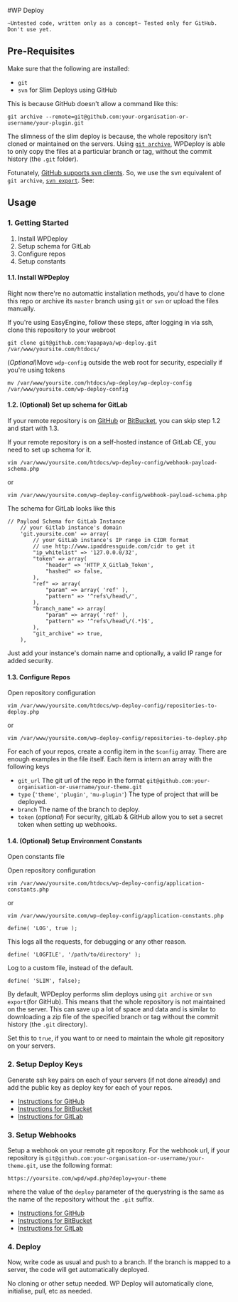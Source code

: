 #WP Deploy

    ~Untested code, written only as a concept~ Tested only for GitHub. Don't use yet.


## Pre-Requisites
Make sure that the following are installed:
 * `git`
 * `svn` for Slim Deploys using GitHub

This is because GitHub doesn't allow a command like this:

`git archive --remote=git@github.com:your-organisation-or-username/your-plugin.git`


The slimness of the slim deploy is because, the whole repository isn't cloned or maintained on the servers. Using [`git archive`](https://git-scm.com/docs/git-archive), WPDeploy is able to only copy the files at a  particular branch or tag, without the commit history (the `.git` folder).


Fotunately, [GitHub supports svn clients](https://help.github.com/articles/support-for-subversion-clients/). So, we use the svn equivalent of `git archive`, [`svn export`](http://svnbook.red-bean.com/en/1.7/svn.ref.svn.c.export.html). See: 

## Usage

### 1. Getting Started

 1. Install WPDeploy 
 1. Setup schema for GitLab
 1. Configure repos
 1. Setup constants


#### 1.1. Install WPDeploy

Right now there're no automattic installation methods, you'd have to clone this repo or archive its `master` branch using `git` or `svn` or upload the files manually.

If you're using EasyEngine, follow these steps, after logging in via ssh, clone this repository to your webroot

```
git clone git@github.com:Yapapaya/wp-deploy.git /var/www/yoursite.com/htdocs/
```

(_Optional_)Move `wdp-config` outside the web root for security, especially if you're using tokens

```
mv /var/www/yoursite.com/htdocs/wp-deploy/wp-deploy-config /var/www/yoursite.com/wp-deploy-config
```

#### 1.2. (Optional) Set up schema for GitLab


If your remote repository is on [GitHub](https://github.com) or [BitBucket](https://bitbucket.org), you can skip step 1.2 and start with 1.3.

If your remote repository is on a self-hosted instance of GitLab CE, you need to set up schema for it.

```
vim /var/www/yoursite.com/htdocs/wp-deploy-config/webhook-payload-schema.php
```

or

```
vim /var/www/yoursite.com/wp-deploy-config/webhook-payload-schema.php
```

The schema for GitLab looks like this

```
// Payload Schema for GitLab Instance
	// your Gitlab instance's domain
	'git.yoursite.com' => array(
		// your GitLab instance's IP range in CIDR format
		// use http://www.ipaddressguide.com/cidr to get it
		"ip_whitelist" => '127.0.0.0/32',
		"token" => array(
			"header" => 'HTTP_X_Gitlab_Token',
			"hashed" => false,
		),
		"ref" => array(
			"param" => array( 'ref' ),
			"pattern" => '^refs\/head\/',
		),
		"branch_name" => array(
			"param" => array( 'ref' ),
			"pattern" => '^refs\/head\/(.*)$',
		),
		"git_archive" => true,
	),
```
Just add your instance's domain name and optionally, a valid IP range for added security.

#### 1.3. Configure Repos

Open repository configuration

```
vim /var/www/yoursite.com/htdocs/wp-deploy-config/repositories-to-deploy.php
```

or

```
vim /var/www/yoursite.com/wp-deploy-config/repositories-to-deploy.php
```

For each of your repos, create a config item in the `$config` array. There are enough examples in the file itself. Each item is intern an array with the following keys

 * `git_url` The git url of the repo in the format `git@github.com:your-organisation-or-username/your-theme.git`
 * `type` (`'theme'`, `'plugin'`, `'mu-plugin'`) The type of project that will be deployed.
 * `branch` The name of the branch to deploy.
 * `token` (_optional_) For security, gitLab & GitHub allow you to set a secret token when setting up webhooks.

#### 1.4. (Optional) Setup Environment Constants

Open constants file

Open repository configuration

```
vim /var/www/yoursite.com/htdocs/wp-deploy-config/application-constants.php
```

or

```
vim /var/www/yoursite.com/wp-deploy-config/application-constants.php
```


```
define( 'LOG', true );
```

This logs all the requests, for debugging or any other reason.

```
define( 'LOGFILE', '/path/to/directory' );
```

Log to a custom file, instead of the default.


```
define( 'SLIM', false);
```

By default, WPDeploy performs slim deploys using `git archive` or `svn export`(for GitHub). This means that the whole repository is not maintained on the server. This can save up a lot of space and data and is similar to downloading a zip file of the specified branch or tag without the commit history (the `.git` directory).

Set this to `true`, if you want to or need to maintain the whole git repository on your servers. 

### 2. Setup Deploy Keys

Generate ssh key pairs on each of your servers (if not done already) and add the public key as deploy key for each of your repos.

 * [Instructions for GitHub](https://developer.github.com/guides/managing-deploy-keys/#deploy-keys)
 * [Instructions for BitBucket](https://confluence.atlassian.com/bitbucket/use-access-keys-294486051.html)
 * [Instructions for GitLab](https://docs.gitlab.com/ce/ssh/README.html#deploy-keys)

### 3. Setup Webhooks

Setup a webhook on your remote git repository. For the webhook url, if your repository is `git@github.com:your-organisation-or-username/your-theme.git`, use the following format:

```
https://yoursite.com/wpd/wpd.php?deploy=your-theme
```
where the value of the `deploy` parameter of the querystring is the same as the name of the repository without the `.git` suffix.

 * [Instructions for GitHub](https://developer.github.com/webhooks/creating/)
 * [Instructions for BitBucket](https://confluence.atlassian.com/bitbucket/manage-webhooks-735643732.html)
 * [Instructions for GitLab](https://docs.gitlab.com/ce/user/project/integrations/webhooks.html)

### 4. Deploy

Now, write code as usual and push to a branch. If the branch is mapped to a server, the code will get automatically deployed.

No cloning or other setup needed. WP Deploy will automatically clone, initialise, pull, etc as needed.